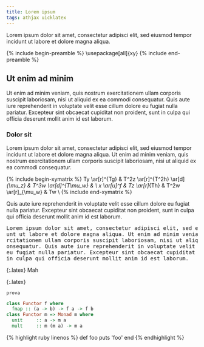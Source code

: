 ```yaml
---
title: Lorem ipsum
tags: athjax uicklatex
---
```


Lorem ipsum dolor sit amet, consectetur adipisci elit, sed eiusmod tempor incidunt ut labore et dolore magna aliqua.

{% include begin-preamble %}
\usepackage[all]{xy}
{% include end-preamble %}

## Ut enim ad minim

Ut enim ad minim veniam, quis nostrum exercitationem ullam corporis suscipit laboriosam, nisi ut aliquid ex ea commodi consequatur. Quis aute iure reprehenderit in voluptate velit esse cillum dolore eu fugiat nulla pariatur. Excepteur sint obcaecat cupiditat non proident, sunt in culpa qui officia deserunt mollit anim id est laborum.


### Dolor sit

Lorem ipsum dolor sit amet, consectetur adipisci elit, sed eiusmod tempor incidunt ut labore et dolore magna aliqua. Ut enim ad minim veniam, quis nostrum exercitationem ullam corporis suscipit laboriosam, nisi ut aliquid ex ea commodi consequatur.

{% include begin-xymatrix %}
Ty \ar[r]^{Tg} & T^2z \ar[r]^{T^2h} \ar[d]_{\mu_z}
               & T^3w \ar[d]^{T\mu_w} &  \\
x \ar[u]^f     & Tz \ar[r]_{Th}
               & T^2w \ar[r]_{\mu_w}  & Tw \\
{% include end-xymatrix %}

Quis aute iure reprehenderit in voluptate velit esse cillum dolore eu fugiat nulla pariatur. Excepteur sint obcaecat cupiditat non proident, sunt in culpa qui officia deserunt mollit anim id est laborum.


<pre>
Lorem ipsum dolor sit amet, consectetur adipisci elit, sed eiusmod tempor incid
unt ut labore et dolore magna aliqua. Ut enim ad minim veniam, quis nostrum exe
rcitationem ullam corporis suscipit laboriosam, nisi ut aliquid ex ea commodi c
onsequatur. Quis aute iure reprehenderit in voluptate velit esse cillum dolore 
eu fugiat nulla pariatur. Excepteur sint obcaecat cupiditat non proident, sunt 
in culpa qui officia deserunt mollit anim id est laborum.
</pre>


{:.latex}
    Mah





{:.latex}
~~~
prova
~~~





~~~ haskell
class Functor f where
  fmap :: (a -> b) -> f a -> f b
class Functor m => Monad m where
  unit     :: a -> m a
  mult     :: m (m a) -> m a
~~~


{% highlight ruby linenos %}
def foo
  puts 'foo'
end
{% endhighlight %}


